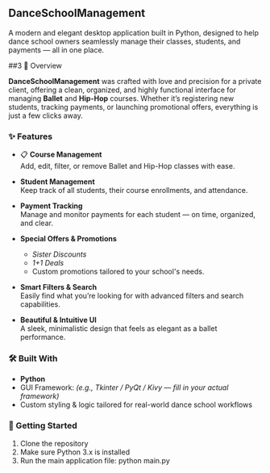 ## DanceSchoolManagement

A modern and elegant desktop application built in Python, designed to help dance school owners seamlessly manage their classes, students, and payments — all in one place.

##3 🧭 Overview

**DanceSchoolManagement** was crafted with love and precision for a private client, offering a clean, organized, and highly functional interface for managing **Ballet** and **Hip-Hop** courses. Whether it’s registering new students, tracking payments, or launching promotional offers, everything is just a few clicks away.

### ✨ Features

- 📋 **Course Management**  
  Add, edit, filter, or remove Ballet and Hip-Hop classes with ease.

- **Student Management**  
  Keep track of all students, their course enrollments, and attendance.

- **Payment Tracking**  
  Manage and monitor payments for each student — on time, organized, and clear.

- **Special Offers & Promotions**  
  - *Sister Discounts*  
  - *1+1 Deals*  
  - Custom promotions tailored to your school's needs.

-  **Smart Filters & Search**  
  Easily find what you’re looking for with advanced filters and search capabilities.

- **Beautiful & Intuitive UI**  
  A sleek, minimalistic design that feels as elegant as a ballet performance.

### 🛠️ Built With

- **Python**
- GUI Framework: *(e.g., Tkinter / PyQt / Kivy — fill in your actual framework)*
- Custom styling & logic tailored for real-world dance school workflows

### 🚀 Getting Started

1. Clone the repository
2. Make sure Python 3.x is installed
3. Run the main application file:
   python main.py
